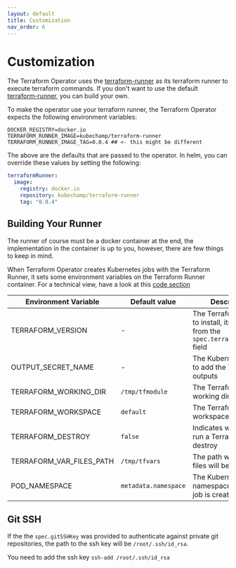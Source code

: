 ```yaml
---
layout: default
title: Customization
nav_order: 6
---
```


# Customization
The Terraform Operator uses the [terraform-runner](https://github.com/kuptan/terraform-runner) as its terraform runner to execute terraform commands. If you don't want to use the default [terraform-runner](https://github.com/kuptan/terraform-runner), you can build your own.

To make the operator use your terraform runner, the Terraform Operator expects the following environment variables:

```
DOCKER_REGISTRY=docker.io
TERRAFORM_RUNNER_IMAGE=kubechamp/terraform-runner
TERRAFORM_RUNNER_IMAGE_TAG=0.0.4 ## <- this might be different
```

The above are the defaults that are passed to the operator. In helm, you can override these values by setting the following:

```yaml
terraformRunner:
  image:
    registry: docker.io
    repository: kubechamp/terraform-runner
    tag: "0.0.4"
```

## Building Your Runner
The runner of course must be a docker container at the end, the implementation in the container is up to you, however, there are few things to keep in mind.

When Terraform Operator creates Kubernetes jobs with the Terraform Runner, it sets some environment variables on the Terraform Runner container. For a technical view, have a look at this [code section](https://github.com/kuptan/terraform-operator/blob/master/api/v1alpha1/k8s_jobs.go#L16)


| Environment Variable     | Default value        | Description                                                                        |
|--------------------------|----------------------|------------------------------------------------------------------------------------|
| TERRAFORM_VERSION        | -                    | The Terraform version to install, its taken from the `spec.terraformVersion` field |
| OUTPUT_SECRET_NAME       | -                    | The Kubernetes secret to add the Terraform outputs                                 |
| TERRAFORM_WORKING_DIR    | `/tmp/tfmodule`      | The Terraform working directory                                                    |
| TERRAFORM_WORKSPACE      | `default`            | The Terraform workspace to use                                                     |
| TERRAFORM_DESTROY        | `false`              | Indicates whether to run a Terraform destroy                                       |
| TERRAFORM_VAR_FILES_PATH | `/tmp/tfvars`        | The path where var files will be mounted                                           |
| POD_NAMESPACE            | `metadata.namespace` | The Kubernetes namespace where the job is created                                  |

## Git SSH
If the the `spec.gitSSHKey` was provided to authenticate against private git repositories, the path to the ssh key will be `/root/.ssh/id_rsa`.

You need to add the ssh key `ssh-add /root/.ssh/id_rsa`